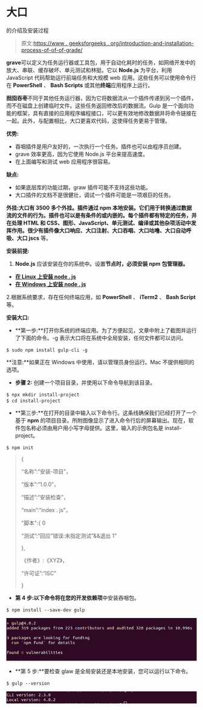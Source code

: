# 大口

的介绍及安装过程

> 原文:[https://www . geeksforgeeks . org/introduction-and-installation-process-of-of-of-grade/](https://www.geeksforgeeks.org/introduction-and-installation-process-of-gulp/)

**grave**可以定义为任务运行器或工具包，用于自动化耗时的任务，如网络开发中的放大、串联、缓存破坏、单元测试和林挺。它以 **Node.js** 为平台，利用 JavaScript 代码帮助运行前端任务和大规模 web 应用。这些任务可以使用命令行在 **PowerShell** 、 **Bash Scripts** 或其他**终端**应用程序上运行。

**囫囵吞枣**不同于其他任务运行器，因为它将数据流从一个插件传递到另一个插件，而不在磁盘上创建临时文件。这些任务返回修改后的数据流。Gulp 是一个面向功能的框架，具有直接的应用程序编程接口，可以更有效地修改数据并将命令链接在一起。此外，与配置相比，大口更喜欢代码，这使得任务更易于管理。

**优势:**

*   吞咽插件是用户友好的，一次执行一个任务。插件也可以由程序员创建。
*   grave 效率更高，因为它使用 Node.js 平台来提高速度。
*   在上面编写和测试 web 应用程序很容易。

**缺点:**

*   如果底层库的功能过期，graw 插件可能不支持这些功能。
*   大口插件的文档不是很健壮，调试一个插件可能是一项艰巨的任务。

**外挂:**大口有 3500 多个外挂。插件通过 **npm** 本地安装。它们用于转换通过数据流的文件的行为。插件也可以是有条件的或内嵌的。每个插件都有特定的任务，并在处理 HTML 和 CSS、图形、JavaScript、单元测试、编译或其他杂项活动中发挥作用。很少有插件像**大口响应、大口注射、大口吞咽、大口咕噜、大口自动呼吸、大口 jscs** 等。

**安装前提:**

1. **Node.js** 应该安装在你的系统中。设置**节点时，必须安装 **npm** 包管理器。**

*   [**在 Linux 上安装 node . js**](https://www.geeksforgeeks.org/installation-of-node-js-on-linux/)
*   [**在 Windows 上安装 node . js**](https://www.geeksforgeeks.org/installation-of-node-js-on-windows/)

2.根据系统要求，存在任何终端应用，如 **PowerShell** 、 **iTerm2** 、 **Bash Script** 等。

**安装大口:**

*   **第一步:**打开你系统的终端应用。为了方便起见，文章中附上了截图并运行了下面的命令。-g 表示大口将在系统中全局安装，任何文件都可以访问。

```
$ sudo npm install gulp-cli -g
```

**注意:**如果正在 Windows 中使用，请以管理员身份运行。Mac 不提供相同的选项。

*   **步骤 2:** 创建一个项目目录，并使用以下命令导航到该目录。

```
$ npx mkdir install-project
$ cd install-project
```

*   **第三步:**在打开的目录中输入以下命令行。这条线确保我们已经打开了一个基于 **npm** 的项目目录。所附图像显示了进入命令行后的屏幕输出。现在，软件包名称必须由用户用小写字母提供。这里，输入的示例包名是 install-project。

```
$ npm init
```

> {
> 
> “名称”:“安装-项目”，
> 
> “版本”:“1.0.0”，
> 
> “描述”:“安装检查”，
> 
> “main”:“index . js”，
> 
> "脚本":{ 0
> 
> “测试”:“回应”错误:未指定测试”&&退出 1”
> 
> },
> 
> 《作者》:《XYZ》，
> 
> “许可证”:“ISC”
> 
> }

*   **第 4 步:**以下命令将在您的**开发依赖项**中安装吞咽包。

```
$ npm install --save-dev gulp
```

![](img/524129e1997f2bc0a96a2af3fee8cae0.png)

*   **第 5 步:**要检查 glaw 是全局安装还是本地安装，您可以运行以下命令。

```
$ gulp --version
```

![](img/63c56768f80217793233c554e12e12f8.png)